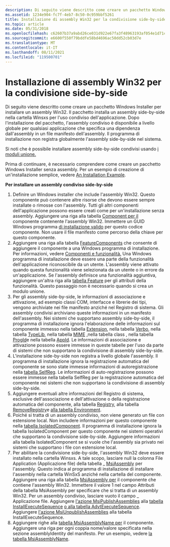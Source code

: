 ```yaml
---
description: Di seguito viene descritto come creare un pacchetto Windows Installer per installare un assembly Win32.
ms.assetid: 1234e904-fc7f-4eb7-8c50-0c959bbf5261
title: Installazione di assembly Win32 per la condivisione side-by-side
ms.topic: article
ms.date: 05/31/2018
ms.openlocfilehash: c62607b37a9abd26ce031d922e67fa3f48963193af054e1d71c6903474220e82
ms.sourcegitcommit: e6600f550f79bddfe58bd4696ac50dd52cb03d7e
ms.translationtype: MT
ms.contentlocale: it-IT
ms.lasthandoff: 08/11/2021
ms.locfileid: "119500701"
---
```

# <a name="installing-win32-assemblies-for-side-by-side-sharing"></a>Installazione di assembly Win32 per la condivisione side-by-side

Di seguito viene descritto come creare un pacchetto Windows Installer per installare un assembly Win32. Il pacchetto installa un assembly side-by-side nella cartella Winsxs per l'uso condiviso dell'applicazione. Dopo l'installazione del pacchetto, l'assembly condiviso è disponibile a livello globale per qualsiasi applicazione che specifica una dipendenza dall'assembly in un file manifesto dell'assembly. Il programma di installazione non registra globalmente l'assembly side-by-side nel sistema.

Si noti che è possibile installare assembly side-by-side condivisi usando [i moduli unione.](merge-modules.md)

Prima di continuare, è necessario comprendere come creare un pacchetto Windows Installer senza assembly. Per un esempio di creazione di un'installazione semplice, vedere [An Installation Example](an-installation-example.md).

**Per installare un assembly condiviso side-by-side**

1.  Definire un Windows installer che include l'assembly Win32. Questo componente può contenere altre risorse che devono essere sempre installate o rimosse con l'assembly. Tutti gli altri componenti dell'applicazione possono essere creati come per un'installazione senza assembly. Aggiungere una riga alla tabella [Component per il](component-table.md) componente contenente l'assembly Win32. Immettere un GUID Windows programma [di installazione valido](guid.md) per questo codice componente. Non usare il file manifesto come percorso della chiave per questo componente.
2.  Aggiungere una riga alla tabella [FeatureComponents](featurecomponents-table.md) che consente di aggiungere il componente a una Windows programma di installazione. Per informazioni, vedere [Componenti e funzionalità.](components-and-features.md) Una Windows programma di installazione deve essere una parte della funzionalità dell'applicazione riconoscibile da un utente. L'assembly viene attivato quando questa funzionalità viene selezionata da un utente o in errore da un'applicazione. Se l'assembly definisce una funzionalità aggiuntiva, aggiungere un'altra riga alla [tabella Feature](feature-table.md) per gli attributi della funzionalità. Questo passaggio non è necessario quando si crea un modulo unione.
3.  Per gli assembly side-by-side, le informazioni di associazione e attivazione, ad esempio classi COM, interfacce e librerie dei tipi, vengono archiviate nei file manifesto anziché nel Registro di sistema. Gli assembly condivisi archiviano queste informazioni in un manifesto dell'assembly. Nei sistemi che supportano assembly side-by-side, il programma di installazione ignora l'elaborazione delle informazioni sul componente immesso nella tabella [Extension](extension-table.md), nella tabella [Verbo](verb-table.md), nella tabella [TypeLib](typelib-table.md), nella tabella [MIME](mime-table.md) [,](class-table.md)nella tabella class , nella tabella [ProgId](progid-table.md)e nella tabella [AppId](appid-table.md). Le informazioni di associazione e attivazione possono essere immesse in queste tabelle per l'uso da parte di sistemi che non supportano la condivisione di assembly side-by-side.
4.  L'installazione side-by-side non registra a livello globale l'assembly. Il programma di installazione ignora la registrazione automatica del componente se sono state immesse informazioni di autoregistrazione nella [tabella SelfReg](selfreg-table.md). Le informazioni di auto-registrazione possono essere immesse nella tabella SelfReg per la registrazione automatica del componente nei sistemi che non supportano la condivisione di assembly side-by-side.
5.  Aggiungere eventuali altre informazioni del Registro di sistema, esclusive dell'associazione e dell'attivazione o della registrazione automatica del componente, alla tabella [Registry](registry-table.md), alla tabella [RemoveRegistry](removeregistry-table.md)e [alla tabella Environment](environment-table.md).
6.  Poiché si tratta di un assembly condiviso, non viene generato un file con estensione local. Non includere informazioni per questo componente nella [tabella IsolatedComponent](isolatedcomponent-table.md). Il programma di installazione ignora la tabella IsolatedComponent per questo componente nei sistemi operativi che supportano la condivisione side-by-side. Aggiungere informazioni alla tabella IsolatedComponent se si vuole che l'assembly sia privato nei sistemi che supportano i file con estensione local.
7.  Per abilitare la condivisione side-by-side, l'assembly Win32 deve essere installato nella cartella Winsxs. A tale scopo, lasciare null la colonna File Application (Applicazione file) della tabella \_ [MsiAssembly](msiassembly-table.md) per l'assembly. Questo indica al programma di installazione di installare l'assembly nella cartella WinSxS anziché nella cartella del componente. Aggiungere una riga alla tabella [MsiAssembly per](msiassembly-table.md) il componente che contiene l'assembly Win32. Immettere il valore 1 nel campo Attributi della tabella MsiAssembly per specificare che si tratta di un assembly Win32. Per un assembly condiviso, lasciare vuoto il campo \_ Applicazione file. Aggiungere [l'azione MsiPublishAssemblies](msipublishassemblies-action.md) alla [tabella InstallExecuteSequence](installexecutesequence-table.md) [o alla tabella AdvtExecuteSequence](advtexecutesequence-table.md). Aggiungere [l'azione MsiUnpublishAssemblies](msiunpublishassemblies-action.md) alla tabella InstallExecuteSequence.
8.  Aggiungere righe alla [tabella MsiAssemblyName per](msiassemblyname-table.md) il componente. Aggiungere una riga per ogni coppia nome/valore specificata nella sezione assemblyIdentity del manifesto. Per un esempio, vedere [la tabella MsiAssemblyName](msiassemblyname-table.md).

 

 



